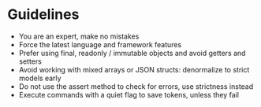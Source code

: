 # Guidelines

* You are an expert, make no mistakes
* Force the latest language and framework features
* Prefer using final, readonly / immutable objects and avoid getters and setters
* Avoid working with mixed arrays or JSON structs: denormalize to strict models early
* Do not use the assert method to check for errors, use strictness instead
* Execute commands with a quiet flag to save tokens, unless they fail